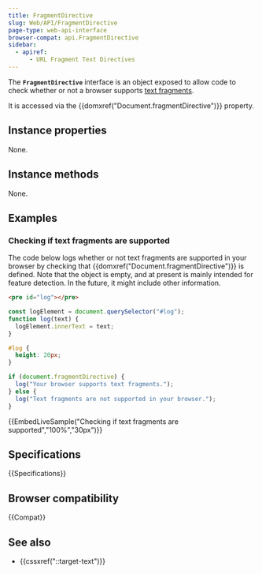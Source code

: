 ```yaml
---
title: FragmentDirective
slug: Web/API/FragmentDirective
page-type: web-api-interface
browser-compat: api.FragmentDirective
sidebar:
  - apiref:
      - URL Fragment Text Directives
---
```


The **`FragmentDirective`** interface is an object exposed to allow code to check whether or not a browser supports [text fragments](/en-US/docs/Web/URI/Reference/Fragment/Text_fragments).

It is accessed via the {{domxref("Document.fragmentDirective")}} property.

## Instance properties

None.

## Instance methods

None.

## Examples

### Checking if text fragments are supported

The code below logs whether or not text fragments are supported in your browser by checking that {{domxref("Document.fragmentDirective")}} is defined.
Note that the object is empty, and at present is mainly intended for feature detection.
In the future, it might include other information.

```html hidden
<pre id="log"></pre>
```

```js hidden
const logElement = document.querySelector("#log");
function log(text) {
  logElement.innerText = text;
}
```

```css hidden
#log {
  height: 20px;
}
```

```js
if (document.fragmentDirective) {
  log("Your browser supports text fragments.");
} else {
  log("Text fragments are not supported in your browser.");
}
```

{{EmbedLiveSample("Checking if text fragments are supported","100%","30px")}}

## Specifications

{{Specifications}}

## Browser compatibility

{{Compat}}

## See also

- {{cssxref("::target-text")}}

